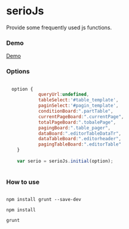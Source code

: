 # serioJs
Provide some frequently used js functions.

### Demo

[Demo](https://jsfiddle.net/grr13zgd/7/)

### Options

```javascript

  option {
    		queryUrl:undefined,
    		tableSelect:'#table_template',
    		paginSelect:'#pagin_template',
    		conditionBoard:".partTable",
    		currentPageBoard:".currentPage",
    		totalPageBoard:".tobalePage",
    		pagingBoard:".table_pager",
    		dataBoard:".editorTableDataTr",
    		dataTableBoard:".editorheader",
    		pagingTableBoard:".editorTable"
    }
    
    var serio = serioJs.initial(option);
    
```

### How to use

```SHEEL

npm install grunt --save-dev

npm install

grunt

```
